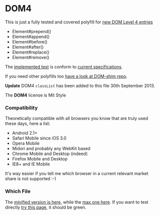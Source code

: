 DOM4
====

This is just a fully tested and covered polyfill for [new DOM Level 4 entries](https://dvcs.w3.org/hg/domcore/raw-file/tip/Overview.html#interface-element)

  * Element#prepend()
  * Element#append()
  * Element#before()
  * Element#after()
  * Element#replace()
  * Element#remove()

The [implemented test](test/dom4.js) is conform to [current specifications](https://dvcs.w3.org/hg/domcore/raw-file/tip/Overview.html#dom-rootnode-prepend).

If you need other polyfills too [have a look at DOM-shim repo](https://github.com/Raynos/DOM-shim).

**Update** DOM4 `classList` has been added to this file 30th September 2013.

The **DOM4** license is Mit Style

### Compatibility
Theoretically compatible with all browsers you know that are truly used these days, here a list:

  * Android 2.1+
  * Safari Mobile since iOS 3.0
  * Opera Mobile
  * Midori and probably any WebKit based
  * Chrome Mobile and Desktop (indeed)
  * Firefox Mobile and Desktop
  * IE8+ and IE Mobile

It's way easier if you tell me which browser in a current relevant market share is not supported :-)

### Which File
The [minified version is here](build/dom4.js), while the [max one here](build/dom4.max.js). If you want to test directly [try this page](http://webreflection.github.com/dom4/test/), it should be green.